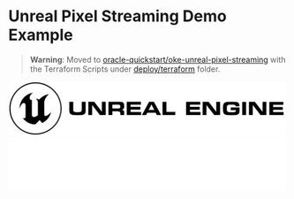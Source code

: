 # Unreal Pixel Streaming Demo Example

> __Warning__: Moved to [oracle-quickstart/oke-unreal-pixel-streaming](https://github.com/oracle-quickstart/oke-unreal-pixel-streaming) with the Terraform Scripts under [deploy/terraform](https://github.com/oracle-quickstart/oke-unreal-pixel-streaming/tree/main/deploy/terraform) folder.

![Unreal Logo](../../docs/images/UE_Logo_horizontal_unreal-engine_black.svg#gh-light-mode-only)![Unreal Logo - Dark Mode](../../docs/images/UE_Logo_horizontal_unreal-engine_white.svg#gh-dark-mode-only)